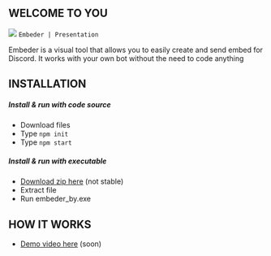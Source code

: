 ## WELCOME TO YOU

![](https://media.discordapp.net/attachments/651877464234131476/651877501961895956/icon.png?width=25&height=25) `Embeder | Presentation` 

Embeder is a visual tool that allows you to easily create and send embed for Discord.
It works with your own bot without the need to code anything

 ## INSTALLATION
 
##### Install & run with code source

- Download files
- Type `npm init`
- Type `npm start`

##### Install & run with executable

- [Download zip here](http://yomna.yn.fr/tool/embeder_by_beta1.zip) (not stable)
- Extract file
- Run embeder_by.exe

 ## HOW IT WORKS
 
 - [Demo video here](http://") (soon)
